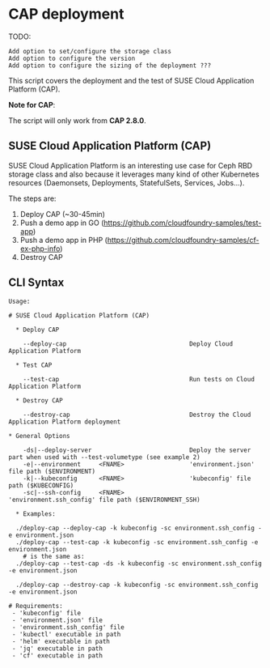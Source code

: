 # CAP deployment



TODO: 

```
Add option to set/configure the storage class
Add option to configure the version
Add option to configure the sizing of the deployment ???
```



This script covers the deployment and the test of SUSE Cloud Application Platform (CAP).

**Note for CAP**:

The script will only work from **CAP 2.8.0**.

## SUSE Cloud Application Platform (CAP)

SUSE Cloud Application Platform is an interesting use case for Ceph RBD storage class 
and also because it leverages many kind of other Kubernetes 
resources (Daemonsets, Deployments, StatefulSets, Services, Jobs...).

The steps are:

1. Deploy CAP (~30-45min)
2. Push a demo app in GO (https://github.com/cloudfoundry-samples/test-app)
3. Push a demo app in PHP (https://github.com/cloudfoundry-samples/cf-ex-php-info)
4. Destroy CAP

## CLI Syntax

```
Usage:

# SUSE Cloud Application Platform (CAP)

  * Deploy CAP

    --deploy-cap                                  Deploy Cloud Application Platform

  * Test CAP

    --test-cap                                    Run tests on Cloud Application Platform

  * Destroy CAP

    --destroy-cap                                 Destroy the Cloud Application Platform deployment

* General Options

    -ds|--deploy-server                           Deploy the server part when used with --test-volumetype (see example 2)
    -e|--environment     <FNAME>                  'environment.json' file path ($ENVIRONMENT)
    -k|--kubeconfig      <FNAME>                  'kubeconfig' file path ($KUBECONFIG)
    -sc|--ssh-config     <FNAME>                  'environment.ssh_config' file path ($ENVIRONMENT_SSH)

  * Examples:

  ./deploy-cap --deploy-cap -k kubeconfig -sc environment.ssh_config -e environment.json
  ./deploy-cap --test-cap -k kubeconfig -sc environment.ssh_config -e environment.json
    # is the same as:
  ./deploy-cap --test-cap -ds -k kubeconfig -sc environment.ssh_config -e environment.json

  ./deploy-cap --destroy-cap -k kubeconfig -sc environment.ssh_config -e environment.json

# Requirements:
 - 'kubeconfig' file
 - 'environment.json' file
 - 'environment.ssh_config' file
 - 'kubectl' executable in path
 - 'helm' executable in path
 - 'jq' executable in path
 - 'cf' executable in path
```
